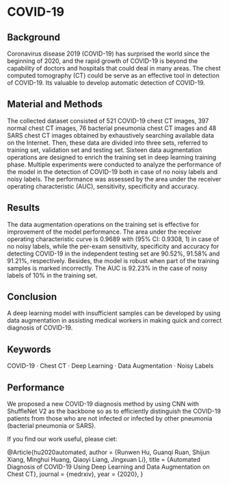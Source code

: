 # COVID-19

## Background
Coronavirus disease 2019 (COVID-19) has surprised the world since the beginning of 2020, and the rapid growth of COVID-19 is beyond the capability of doctors and hospitals that could deal in many areas. The chest computed tomography (CT) could be serve as an effective tool in detection of COVID-19. Its valuable to develop automatic detection of COVID-19.
## Material and Methods
The collected dataset consisted of 521 COVID-19 chest CT images, 397 normal chest CT images, 76 bacterial pneumonia chest CT images and 48 SARS chest CT images obtained by exhaustively searching available data on the Internet. Then, these data are divided into three sets, referred to training set, validation set and testing set. Sixteen data augmentation operations are designed to enrich the training set in deep learning training phase. Multiple experiments were conducted to analyze the performance of the model in the detection of COVID-19 both in case of no noisy labels and noisy labels. The performance was assessed by the area under the receiver operating characteristic (AUC), sensitivity, specificity and accuracy.
## Results
The data augmentation operations on the training set is effective for improvement of the model performance. The area under the receiver operating characteristic curve is 0.9689 with (95% CI: 0.9308, 1) in case of no noisy labels, while the per-exam sensitivity, specificity and accuracy for detecting COVID-19 in the independent testing set are 90.52%, 91.58% and 91.21%, respectively. Besides, the model is robust when part of the training samples is marked incorrectly. The AUC is 92.23% in the case of noisy labels of 10% in the training set.
## Conclusion
A deep learning model with insufficient samples can be developed by using data augmentation in assisting medical workers in making quick and correct diagnosis of COVID-19.
## Keywords
COVID-19 · Chest CT · Deep Learning · Data Augmentation · Noisy Labels
## Performance
We proposed a new COVID-19 diagnosis method by using CNN with ShuffleNet V2 as the backbone so as to efficiently distinguish the COVID-19 patients from those who are not infected or infected by other pneumonia (bacterial pneumonia or SARS). 

If you find our work useful, please ciet:

@Article{hu2020automated,
  author  = {Runwen Hu, Guanqi Ruan, Shijun Xiang, Minghui Huang, Qiaoyi Liang, Jingxuan Li},
  title   = {Automated Diagnosis of COVID-19 Using Deep Learning and Data Augmentation on Chest CT},
  journal = {medrxiv},
  year    = {2020},
}
